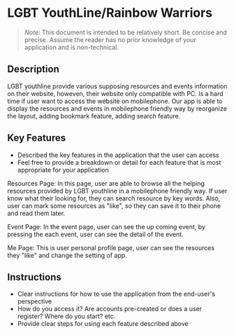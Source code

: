 # LGBT YouthLine/Rainbow Warriors

> _Note:_ This document is intended to be relatively short. Be concise and precise. Assume the reader has no prior knowledge of your application and is non-technical. 

## Description 
LGBT youthline provide various supposing resources and events information on their website, howeven, their website only compatible with PC. Is a hard time if user want to access the website on mobilephone. Our app is able to display the resources and events in mobilephone friendly way by reorganize the layout, adding bookmark feature, adding search feature.

## Key Features
 * Described the key features in the application that the user can access
 * Feel free to provide a breakdown or detail for each feature that is most appropriate for your application

Resources Page:
In this page, user are able to browse all the helping resources provided by LGBT youthline in a mobilephone friendly way. If user know what their looking for, they can search resource by key words. Also, user can mark some resources as "like", so they can save it to their phone and read them later.

Event Page:
In the event page, user can see the up coming event, by pressing the each event, user can see the detail of the event.

Me Page:
This is user personal profile page, user can see the resources they "like" and change the setting of app.

## Instructions
 * Clear instructions for how to use the application from the end-user's perspective
 * How do you access it? Are accounts pre-created or does a user register? Where do you start? etc. 
 * Provide clear steps for using each feature described above


